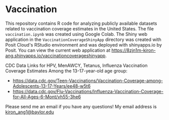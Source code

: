 # Vaccination

This repository contains R code for analyzing publicly available datasets
related to vaccination coverage estimates in the United States.
The file ``vaccination.ipynb`` was created using Google Colab.
The Shiny web application in the ``VaccinationCoverageShinyApp`` directory
was created with Posit Cloud's RStudio environment and was deployed with
shinyapps.io by Posit. You can view the current web application at
https://8zjn1m-kiron-ang.shinyapps.io/vaccinationcoverageshinyapp.

CDC Data Links for HPV, MenAWCY, Tetanus, Influenza Vaccination Coverage
Estimates Among the 13-17-year-old age group:

* https://data.cdc.gov/Teen-Vaccinations/Vaccination-Coverage-among-Adolescents-13-17-Years/ee48-w5t6
* https://data.cdc.gov/Flu-Vaccinations/Influenza-Vaccination-Coverage-for-All-Ages-6-Mont/vh55-3he6

Please send me an email if you have any questions! My email address is
kiron_ang1@baylor.edu
